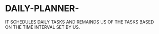 # DAILY-PLANNER-
IT SCHEDULES DAILY TASKS AND REMAINDS US OF THE TASKS BASED ON THE TIME INTERVAL SET BY US.
